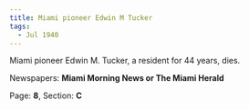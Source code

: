 ```yaml
---  
title: Miami pioneer Edwin M Tucker  
tags:  
  - Jul 1940  
---  
```

  
Miami pioneer Edwin M. Tucker, a resident for 44 years, dies.  
  
Newspapers: **Miami Morning News or The Miami Herald**  
  
Page: **8**, Section: **C** 

